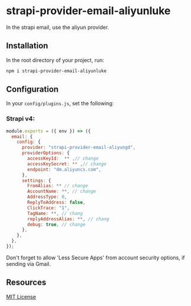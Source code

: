# strapi-provider-email-aliyunluke

In the strapi email, use the aliyun provider.

## Installation

In the root directory of your project, run:

```bash
npm i strapi-provider-email-aliyunluke
```

## Configuration

In your `config/plugins.js`, set the following:

### Strapi v4:

```javascript
module.exports = ({ env }) => ({
  email: {
    config: {
      provider: "strapi-provider-email-aliyungd",
      providerOptions: {
        accessKeyId:  ** ,// change
        accessKeySecret: ** ,// change
        endpoint: "dm.aliyuncs.com",
      },
      settings: {
        FromAlias: ** // change
        AccountName: **, // change
        AddressType: 0,
        ReplyToAddress: false,
        ClickTrace: "1",
        TagName: **, // chang
        replyAddressAlias: **, // chang
        debug: true, // change
      },
    },
  },
});
```

Don't forget to allow 'Less Secure Apps' from account security options, if sending via Gmail.


## Resources

[MIT License](./LICENSE)

